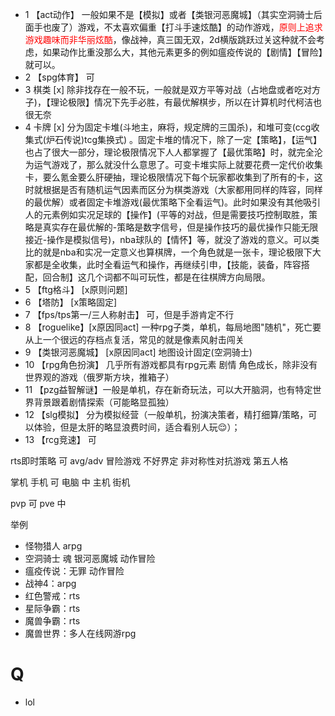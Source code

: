 - 1 【act动作】
一般如果不是【模拟】或者【类银河恶魔城】（其实空洞骑士后面手也废了）游戏，不太喜欢偏重【打斗手速炫酷】的动作游戏，<font color=red>原则上追求游戏趣味而非华丽炫酷</font>，像战神，真三国无双，2d横版跳跃过关这种就不会考虑，如果动作比重没那么大，其他元素更多的例如瘟疫传说的【剧情】【冒险】就可以。
- 2 【spg体育】 可
- 3 棋类 [x]
除非找存在一般不玩，一般就是双方平等对战（占地盘或者吃对方子)，【理论极限】情况下先手必胜，有最优解棋步，所以在计算机时代柯洁也很无奈
- 4 卡牌 [x]
分为固定卡堆(斗地主，麻将，规定牌的三国杀)，和堆可变(ccg收集式(炉石传说)tcg集换式) 。固定卡堆的情况下，除了一定【策略】，【运气】也占了很大一部分，理论极限情况下人人都掌握了【最优策略】时，就完全沦为运气游戏了，那么就没什么意思了。可变卡堆实际上就要花费一定代价收集卡，要么氪金要么肝硬抽，理论极限情况下每个玩家都收集到了所有的卡，这时就根据是否有随机运气因素而区分为棋类游戏（大家都用同样的阵容，同样的最优解）或者固定卡堆游戏(最优策略下全看运气)。此时如果没有其他吸引人的元素例如实况足球的【操作】(平等的对战，但是需要技巧控制取胜，策略是真实存在最优解的-策略是数字信号，但是操作技巧的最优操作只能无限接近-操作是模拟信号)，nba球队的【情怀】等，就没了游戏的意义。可以类比的就是nba和实况一定意义也算棋牌，一个角色就是一张卡，理论极限下大家都是全收集，此时全看运气和操作，再继续引申，【技能，装备，阵容搭配，回合制】这几个词都不叫可玩性，都是在往棋牌方向局限。
- 5 【ftg格斗】 [x原则问题]
- 6 【塔防】 [x策略固定]
- 7 【fps/tps第一/三人称射击】 可，但是手游肯定不行
- 8 【roguelike】[x原因同act]
一种rpg子类，单机，每局地图"随机"，死亡要从上一个很远的存档点复活，常见的就是像素风射击闯关
- 9 【类银河恶魔城】 [x原因同act]
地图设计固定(空洞骑士)
- 10 【rpg角色扮演】 几乎所有游戏都具有rpg元素 剧情 角色成长，除非没有世界观的游戏（俄罗斯方块，推箱子）
- 11 【pzg益智解谜】一般是单机，存在新奇玩法，可以大开脑洞，也有特定世界背景跟着剧情探索（可能略显孤独）
- 12 【slg模拟】
分为模拟经营（一般单机，扮演决策者，精打细算/策略，可以体验，但是太肝的略显浪费时间，适合看别人玩😌）；
- 13 【rcg竞速】 可

rts即时策略 可
avg/adv 冒险游戏 不好界定
非对称性对抗游戏 第五人格


掌机
手机 可
电脑 中
主机
街机

pvp 可
pve 中


举例
- 怪物猎人 arpg
- 空洞骑士 魂 银河恶魔城 动作冒险
- 瘟疫传说：无罪 动作冒险
- 战神4：arpg
- 红色警戒：rts
- 星际争霸：rts
- 魔兽争霸：rts
- 魔兽世界：多人在线网游rpg



# Q

- lol